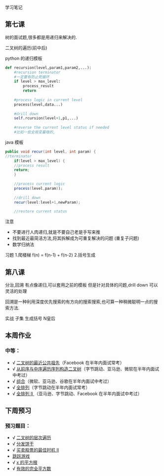 学习笔记

## 第七课
树的面试题,很多都是用递归来解决的.

二叉树的遍历(前中后)

python 的递归模板

```python
def recursion(level,param1,param2,...):
    #recursion terminator
    #一定要有防止死循环
    if level > max_level: 
        process_result
        return
        
    #process logic in current level
    process(level,data...)
    
    #drill down
    self.rcursion(level+1,p1,...)
    
    #reverse the current level status if needed
    #比如一些全局变量啥的,

```
java 模板
```java
public void recur(int level, int param) {
//terminator 
    if(level > max_level) {
    //process result
    return;
    }
    
    //process current logic
    process(level,param));
    
    //drill down
    recur(level:level+1,newParam);
    
    //restore current status

```

注意
- 不要进行人肉递归,就是不要自己老是手写来推
- 找到最近最简洁方法,将其拆解成为可重复解决的问题
(重复子问题)
- 数学归纳法

习题
1.爬楼梯 f(n) = f(n-1) + f(n-2)
2.括号生成 


## 第八课
分治,回溯
有点像递归,可以套用之前的模板
但是针对具体的问题,drill down 可以灵活的处理

回溯是一种利用深度优先搜索的有方向的搜索搜索,也可算一种稍微聪明一点的搜索方法.

实战
子集
生成括号
N皇后


## 本周作业

### 中等：

- &radic;  [二叉树的最近公共祖先](https://leetcode-cn.com/problems/lowest-common-ancestor-of-a-binary-tree/)（Facebook 在半年内面试常考）
- &radic; [从前序与中序遍历序列构造二叉树](https://leetcode-cn.com/problems/construct-binary-tree-from-preorder-and-inorder-traversal/)（字节跳动、亚马逊、微软在半年内面试中考过）
- &radic; [组合](https://leetcode-cn.com/problems/combinations/)（微软、亚马逊、谷歌在半年内面试中考过）
- &radic; [全排列](https://leetcode-cn.com/problems/permutations/)（字节跳动在半年内面试常考）
- &radic; [全排列 II ](https://leetcode-cn.com/problems/permutations-ii/)（亚马逊、字节跳动、Facebook 在半年内面试中考过）

## 下周预习

### 预习题目：

- &radic; [二叉树的层次遍历](http://leetcode-cn.com/problems/binary-tree-level-order-traversal/#/description)
- &radic; [分发饼干](http://leetcode-cn.com/problems/assign-cookies/description/)
- &radic; [买卖股票的最佳时机 II](http://leetcode-cn.com/problems/best-time-to-buy-and-sell-stock-ii/description/)
- [跳跃游戏](http://leetcode-cn.com/problems/jump-game/)
- &radic; [x 的平方根](http://leetcode-cn.com/problems/sqrtx/)
- &radic; [有效的完全平方数](http://leetcode-cn.com/problems/valid-perfect-square/)

